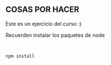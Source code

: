 ## COSAS POR HACER

Este es un ejercicio del curso :)

Recuerden instalar los paquetes de node

````


npm install



````